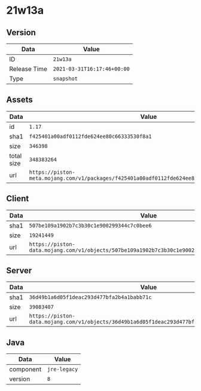 # 21w13a

## Version

|**Data**        | **Value**                 |
|----------------|-------------------------|
| ID   | ```21w13a```   |
| Release Time   | ```2021-03-31T16:17:46+00:00```   |
| Type   | ```snapshot```   |

## Assets

|**Data**        | **Value**                 |
|----------------|-------------------------|
| id   | ```1.17```   |
| sha1   | ```f425401a00adf0112fde624ee80c66333530f8a1```   |
| size   | ```346398```   |
| total size  | ```348383264```  |
| url       | ```https://piston-meta.mojang.com/v1/packages/f425401a00adf0112fde624ee80c66333530f8a1/1.17.json``` |

## Client

|**Data**        | **Value**                 |
|----------------|-------------------------|
| sha1   | ```507be109a1902b7c3b30c1e900299344c7c0bee6```   |
| size   | ```19241449```   |
| url       | ```https://piston-data.mojang.com/v1/objects/507be109a1902b7c3b30c1e900299344c7c0bee6/client.jar``` |

## Server

|**Data**        | **Value**                 |
|----------------|-------------------------|
| sha1   | ```36d49b1a6d05f1deac293d477bfa2b4a1babb71c```   |
| size   | ```39083407```   |
| url       | ```https://piston-data.mojang.com/v1/objects/36d49b1a6d05f1deac293d477bfa2b4a1babb71c/server.jar``` |

## Java

|**Data**        | **Value**                 |
|----------------|-------------------------|
| component   | ```jre-legacy```   |
| version   | ```8```   |